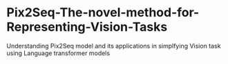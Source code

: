 # Pix2Seq-The-novel-method-for-Representing-Vision-Tasks
Understanding Pix2Seq model and its applications in simplfying Vision task using Language transformer models
